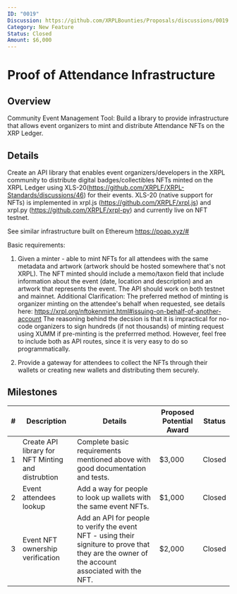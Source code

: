 ```yaml
---
ID: "0019"
Discussion: https://github.com/XRPLBounties/Proposals/discussions/0019
Category: New Feature
Status: Closed
Amount: $6,000
---
```


# Proof of Attendance Infrastructure

## Overview

Community Event Management Tool: Build a library to provide infrastructure that allows event organizers to mint and distribute Attendance NFTs on the XRP Ledger.

## Details

Create an API library that enables event organizers/developers in the XRPL community to distribute digital badges/collectibles NFTs minted on the XRPL Ledger using XLS-20(https://github.com/XRPLF/XRPL-Standards/discussions/46) for their events.
XLS-20 (native support for NFTs) is implemented in xrpl.js (https://github.com/XRPLF/xrpl.js) and xrpl.py (https://github.com/XRPLF/xrpl-py) and currently live on NFT testnet.

See similar infrastructure built on Ethereum https://poap.xyz/#

Basic requirements:

1. Given a minter - able to mint NFTs for all attendees with the same metadata and artwork (artwork should be hosted somewhere that's not XRPL).
   The NFT minted should include a memo/taxon field that include information about the event (date, location and description) and an artwork that represents the event. The API should work on both testnet and mainnet. 
   Additional Clarification: 
   The preferred method of minting is organizer minting on the attendee's behalf when requested, see details here: https://xrpl.org/nftokenmint.html#issuing-on-behalf-of-another-account
   The reasoning behind the decsion is that it is impractical for no-code organizers to sign hundreds (if not thousands) of minting request using XUMM if pre-minting is the preferrred method. However, feel free to include both as API routes, since it is very easy to do so programmatically. 

2. Provide a gateway for attendees to collect the NFTs through their wallets or creating new wallets and distributing them securely.



## Milestones

| #   | Description                                        | Details                                                                                                                                        | Proposed Potential Award | Status |
| --- | -------------------------------------------------- | ---------------------------------------------------------------------------------------------------------------------------------------------- | ------------------------ | --------- |
| 1   | Create API library for NFT Minting and distrubtion | Complete basic requirements mentioned above with good documentation and tests.                                                                 | $3,000                   | Closed |
| 2   | Event attendees lookup                             | Add a way for people to look up wallets with the same event NFTs.                                                                              | $1,000                   | Closed |
| 3   | Event NFT ownership verification                   | Add an API for people to verify the event NFT - using their signiture to prove that they are the owner of the account associated with the NFT. | $2,000                   | Closed |

[^1]: In review means we have a received a submission for this milestone which is still in consideration, but we are providing feedback to. This does not mean they will necessary be awarded the milestone, but they do have existing work.
